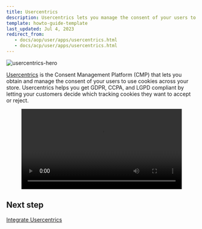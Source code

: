 ```yaml
---
title: Usercentrics
description: Usercentrics lets you manage the consent of your users to use cookies across your Spryker store
template: howto-guide-template
last_updated: Jul 4, 2023
redirect_from:
   - docs/aop/user/apps/usercentrics.html
   - docs/acp/user/apps/usercentrics.html
---
```


![usercentrics-hero](https://spryker.s3.eu-central-1.amazonaws.com/docs/pbc/all/usercentrics/usercentrics/usercentrics-hero.png)

[Usercentrics](https://usercentrics.com/) is the Consent Management Platform (CMP) that lets you obtain and manage the consent of your users to use cookies across your store. Usercentrics helps you get GDPR, CCPA, and LGPD compliant by letting your customers decide which tracking cookies they want to accept or reject.

<figure class="video_container">
    <video width="100%" height="auto" controls>
    <source src="https://spryker.s3.eu-central-1.amazonaws.com/docs/pbc/all/usercentrics/usercentrics/Usercentrics_ACPApp_Demo.mp4" type="video/mp4">
  </video>
</figure>

## Next step

[Integrate Usercentrics](/docs/pbc/all/usercentrics/integrate-usercentrics.html)
